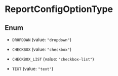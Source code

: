 
# ReportConfigOptionType

## Enum


* `DROPDOWN` (value: `"dropdown"`)

* `CHECKBOX` (value: `"checkbox"`)

* `CHECKBOX_LIST` (value: `"checkbox-list"`)

* `TEXT` (value: `"text"`)




